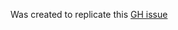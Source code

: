 Was created to replicate this [GH issue](https://github.com/spring-projects/spring-boot/issues/40178)

